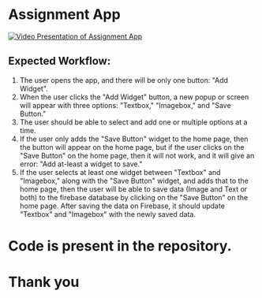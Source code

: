 # Assignment App
[![Video Presentation of Assignment App](https://drive.google.com/uc?export=download&id=13uxXxJENKeDDVIdkQWU3BDSDbgfFcaLE)](https://drive.google.com/file/d/13uxXxJENKeDDVIdkQWU3BDSDbgfFcaLE/view)

## Expected Workflow:
1. The user opens the app, and there will be only one button: "Add Widget".
2. When the user clicks the "Add Widget" button, a new popup or screen will appear with three options: "Textbox," "Imagebox," and "Save Button."
3. The user should be able to select and add one or multiple options at a time.
4. If the user only adds the "Save Button" widget to the home page, then the button will appear on the home page, but if the user clicks on the "Save Button" on the home page, then it will not work, and it will give an error: "Add at-least a widget to save."
5. If the user selects at least one widget between "Textbox" and "Imagebox," along with the "Save Button" widget, and adds that to the home page, then the user will be able to save data (Image and Text or both) to the firebase database by clicking on the "Save Button" on the home page. After saving the data on Firebase, it should update "Textbox" and "Imagebox" with the newly saved data.

# Code is present in the repository.
# Thank you
